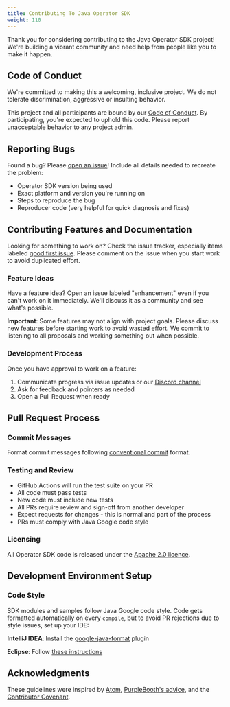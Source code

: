 ```yaml
---
title: Contributing To Java Operator SDK
weight: 110
---
```


Thank you for considering contributing to the Java Operator SDK project! We're building a vibrant community and need help from people like you to make it happen.

## Code of Conduct

We're committed to making this a welcoming, inclusive project. We do not tolerate discrimination, aggressive or insulting behavior.

This project and all participants are bound by our [Code of Conduct]({{baseurl}}/coc). By participating, you're expected to uphold this code. Please report unacceptable behavior to any project admin.

## Reporting Bugs

Found a bug? Please [open an issue](https://github.com/java-operator-sdk/java-operator-sdk/issues)! Include all details needed to recreate the problem:

- Operator SDK version being used
- Exact platform and version you're running on
- Steps to reproduce the bug
- Reproducer code (very helpful for quick diagnosis and fixes)

## Contributing Features and Documentation

Looking for something to work on? Check the issue tracker, especially items labeled [good first issue](https://github.com/java-operator-sdk/java-operator-sdk/labels/good%20first%20issue). Please comment on the issue when you start work to avoid duplicated effort.

### Feature Ideas

Have a feature idea? Open an issue labeled "enhancement" even if you can't work on it immediately. We'll discuss it as a community and see what's possible. 

**Important**: Some features may not align with project goals. Please discuss new features before starting work to avoid wasted effort. We commit to listening to all proposals and working something out when possible.

### Development Process

Once you have approval to work on a feature:
1. Communicate progress via issue updates or our [Discord channel](https://discord.gg/DacEhAy)
2. Ask for feedback and pointers as needed
3. Open a Pull Request when ready

## Pull Request Process

### Commit Messages
Format commit messages following [conventional commit](https://www.conventionalcommits.org/en/v1.0.0/) format.

### Testing and Review
- GitHub Actions will run the test suite on your PR
- All code must pass tests
- New code must include new tests
- All PRs require review and sign-off from another developer
- Expect requests for changes - this is normal and part of the process
- PRs must comply with Java Google code style

### Licensing
All Operator SDK code is released under the [Apache 2.0 licence](LICENSE).

## Development Environment Setup

### Code Style

SDK modules and samples follow Java Google code style. Code gets formatted automatically on every `compile`, but to avoid PR rejections due to style issues, set up your IDE:

**IntelliJ IDEA**: Install the [google-java-format](https://plugins.jetbrains.com/plugin/8527-google-java-format) plugin

**Eclipse**: Follow [these instructions](https://github.com/google/google-java-format?tab=readme-ov-file#eclipse)

## Acknowledgments

These guidelines were inspired by [Atom](https://github.com/atom/atom/blob/master/CONTRIBUTING.md), [PurpleBooth's advice](https://gist.github.com/PurpleBooth/b24679402957c63ec426), and the [Contributor Covenant](https://www.contributor-covenant.org/).
